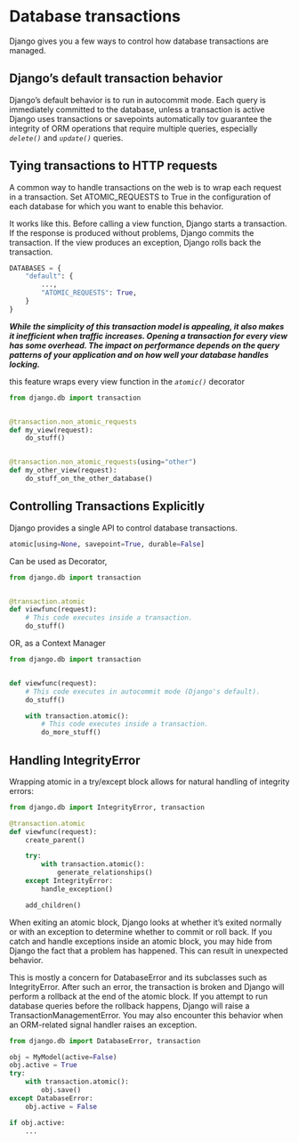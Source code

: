 <link href="https://maxcdn.bootstrapcdn.com/bootstrap/3.3.6/css/bootstrap.min.css" rel="stylesheet"/>

# Database transactions

Django gives you a few ways to control how database transactions are managed.

## Django’s default transaction behavior

Django’s default behavior is to run in autocommit mode. Each query is immediately committed to the database, unless a transaction is active
Django uses transactions or savepoints automatically tov guarantee the integrity of ORM operations that require multiple queries, especially *`delete()`* and *`update()`* queries.

## Tying transactions to HTTP requests

A common way to handle transactions on the web is to wrap each request in a transaction. Set ATOMIC_REQUESTS to True in the configuration of each database for which you want to enable this behavior.

It works like this. Before calling a view function, Django starts a transaction. If the response is produced without problems, Django commits the transaction. If the view produces an exception, Django rolls back the transaction.

```python
DATABASES = {
    "default": {
        ...,
        "ATOMIC_REQUESTS": True,
    }
}
```

***While the simplicity of this transaction model is appealing, it also makes it inefficient when traffic increases. Opening a transaction for every view has some overhead. The impact on performance depends on the query patterns of your application and on how well your database handles locking.***

this feature wraps every view function in the *`atomic()`* decorator

```python
from django.db import transaction


@transaction.non_atomic_requests
def my_view(request):
    do_stuff()


@transaction.non_atomic_requests(using="other")
def my_other_view(request):
    do_stuff_on_the_other_database()
```

## Controlling Transactions Explicitly

Django provides a single API to control database transactions.

```python
atomic[using=None, savepoint=True, durable=False]
```

Can be used as Decorator,

```python
from django.db import transaction


@transaction.atomic
def viewfunc(request):
    # This code executes inside a transaction.
    do_stuff()
```

OR, as a Context Manager

```python
from django.db import transaction


def viewfunc(request):
    # This code executes in autocommit mode (Django's default).
    do_stuff()

    with transaction.atomic():
        # This code executes inside a transaction.
        do_more_stuff()
```

## Handling IntegrityError

Wrapping atomic in a try/except block allows for natural handling of integrity errors:

```python
from django.db import IntegrityError, transaction

@transaction.atomic
def viewfunc(request):
    create_parent()

    try:
        with transaction.atomic():
            generate_relationships()
    except IntegrityError:
        handle_exception()

    add_children()
```

When exiting an atomic block, Django looks at whether it’s exited normally or with an exception to determine whether to commit or roll back. If you catch and handle exceptions inside an atomic block, you may hide from Django the fact that a problem has happened. This can result in unexpected behavior.

This is mostly a concern for DatabaseError and its subclasses such as IntegrityError. After such an error, the transaction is broken and Django will perform a rollback at the end of the atomic block. If you attempt to run database queries before the rollback happens, Django will raise a TransactionManagementError. You may also encounter this behavior when an ORM-related signal handler raises an exception.

```python
from django.db import DatabaseError, transaction

obj = MyModel(active=False)
obj.active = True
try:
    with transaction.atomic():
        obj.save()
except DatabaseError:
    obj.active = False

if obj.active:
    ...
```
